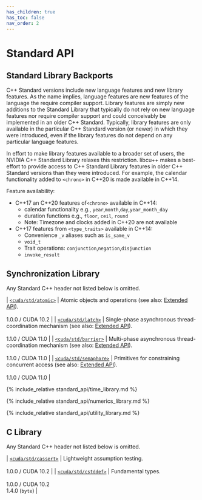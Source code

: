 ```yaml
---
has_children: true
has_toc: false
nav_order: 2
---
```


# Standard API

## Standard Library Backports

C++ Standard versions include new language features and new library features. 
As the name implies, language features are new features of the language the require compiler support.
Library features are simply new additions to the Standard Library that typically do not rely on new language features nor require compiler support and could conceivably be implemented in an older C++ Standard. 
Typically, library features are only available in the particular C++ Standard version (or newer) in which they were introduced, even if the library features do not depend on any particular language features.

In effort to make library features available to a broader set of users, the NVIDIA C++ Standard Library relaxes this restriction. 
libcu++ makes a best-effort to provide access to C++ Standard Library features in older C++ Standard versions than they were introduced. 
For example, the calendar functionality added to `<chrono>` in C++20 is made available in C++14. 

Feature availability:
- C++17 an C++20 features of`<chrono>` available in C++14:
  -  calendar functionality e.g., `year`,`month`,`day`,`year_month_day`
  -  duration functions e.g., `floor`, `ceil`, `round`
  -  Note: Timezone and clocks added in C++20 are not available
- C++17 features from `<type_traits>` available in C++14:
  - Convenience `_v` aliases such as `is_same_v`
  - `void_t`
  - Trait operations: `conjunction`,`negation`,`disjunction`
  - `invoke_result`



## Synchronization Library

Any Standard C++ header not listed below is omitted.

| [`<cuda/std/atomic>`]    | Atomic objects and operations (see also: [Extended API](./extended_api/synchronization_primitives/atomic.md)). <br/><br/> 1.0.0 / CUDA 10.2 |
| [`<cuda/std/latch>`]     | Single-phase asynchronous thread-coordination mechanism (see also: [Extended API](./extended_api/synchronization_primitives/latch.md)). <br/><br/> 1.1.0 / CUDA 11.0 |
| [`<cuda/std/barrier>`]   | Multi-phase asynchronous thread-coordination mechanism (see also: [Extended API](./extended_api/synchronization_primtives/barrier.md)). <br/><br/> 1.1.0 / CUDA 11.0 |
| [`<cuda/std/semaphore>`] | Primitives for constraining concurrent access (see also: [Extended API](./extended_api/synchronization_primitives/counting_semaphore.md)). <br/><br/> 1.1.0 / CUDA 11.0 |

{% include_relative standard_api/time_library.md %}

{% include_relative standard_api/numerics_library.md %}

{% include_relative standard_api/utility_library.md %}

## C Library

Any Standard C++ header not listed below is omitted.

| [`<cuda/std/cassert>`] | Lightweight assumption testing. <br/><br/> 1.0.0 / CUDA 10.2         |
| [`<cuda/std/cstddef>`] | Fundamental types. <br/><br/> 1.0.0 / CUDA 10.2 <br/> 1.4.0 (`byte`) |


[`<cuda/std/atomic>`]: https://en.cppreference.com/w/cpp/header/atomic
[`<cuda/std/latch>`]: https://en.cppreference.com/w/cpp/header/latch
[`<cuda/std/barrier>`]: https://en.cppreference.com/w/cpp/header/barrier
[`<cuda/std/semaphore>`]: https://en.cppreference.com/w/cpp/header/semaphore
[`<cuda/std/cassert>`]: https://en.cppreference.com/w/cpp/header/cassert
[`<cuda/std/cstddef>`]: https://en.cppreference.com/w/cpp/header/cstddef

